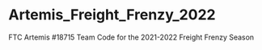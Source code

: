 # Artemis_Freight_Frenzy_2022
 FTC Artemis #18715 Team Code for the 2021-2022 Freight Frenzy Season
